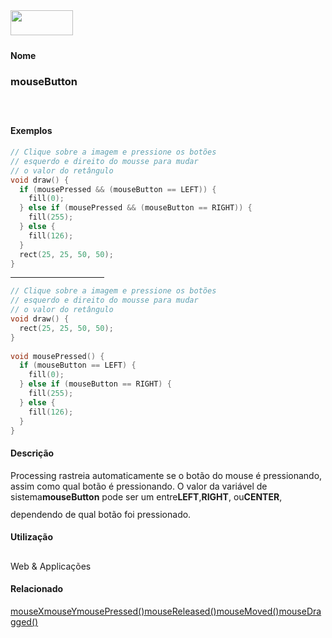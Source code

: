<img height="40" src="../images/1pix.gif" width="100"/>
<img height="1" src="../images/1pix.gif" width="20"/>
<img height="1" src="../images/1pix.gif" width="555"/>

#### Nome
### mouseButton
<img height="25" src="../images/1pix.gif" width="1"/>

#### Exemplos

```pde
// Clique sobre a imagem e pressione os botões
// esquerdo e direito do mousse para mudar 
// o valor do retângulo
void draw() { 
  if (mousePressed && (mouseButton == LEFT)) { 
    fill(0); 
  } else if (mousePressed && (mouseButton == RIGHT)) { 
    fill(255); 
  } else { 
    fill(126); 
  } 
  rect(25, 25, 50, 50); 
} 

```
<hr align="left" noshade="noshade" size="1" width="150"/>

```pde
// Clique sobre a imagem e pressione os botões
// esquerdo e direito do mousse para mudar 
// o valor do retângulo
void draw() { 
  rect(25, 25, 50, 50); 
} 
 
void mousePressed() { 
  if (mouseButton == LEFT) { 
    fill(0); 
  } else if (mouseButton == RIGHT) { 
    fill(255); 
  } else { 
    fill(126); 
  } 
} 

```

#### Descrição
Processing rastreia automaticamente se o
botão do mouse é pressionando, assim como qual
botão é pressionando. O valor da variável de
sistema**mouseButton** pode ser um entre**LEFT**,**RIGHT**, ou**CENTER**, dependendo de qual botão foi pressionado.
<img height="25" src="../images/1pix.gif" width="1"/>

#### Utilização

	
Web & Applicações
<img height="25" src="../images/1pix.gif" width="1"/>

#### Relacionado
[mouseX](mouseX)[mouseY](mouseY)[mousePressed()](mousePressed_)[mouseReleased()](mouseReleased_)[mouseMoved()](mouseMoved_)[mouseDragged()](mouseDragged_)
